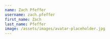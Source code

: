 ```yaml
---
name: Zach Pfeffer
username: zach.pfeffer
first_name: Zach
last_name: Pfeffer
image: /assets/images/avatar-placeholder.jpg
---
```

